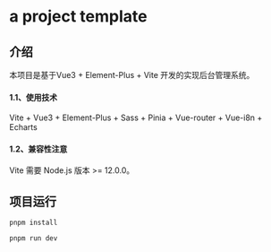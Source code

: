 

#   a project  template


## 介绍

本项目是基于Vue3 + Element-Plus + Vite 开发的实现后台管理系统。

#### 1.1、使用技术
Vite + Vue3 + Element-Plus + Sass + Pinia + Vue-router + Vue-i8n + Echarts
#### 1.2、兼容性注意
Vite 需要 Node.js 版本 >= 12.0.0。



## 项目运行


`pnpm install `

`pnpm run dev`
